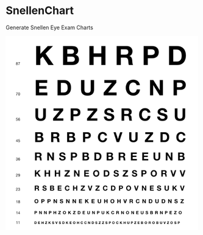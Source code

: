 # SnellenChart
Generate Snellen Eye Exam Charts

![render.png](https://raw.githubusercontent.com/nielmclaren/SnellenChart/master/render.png)
